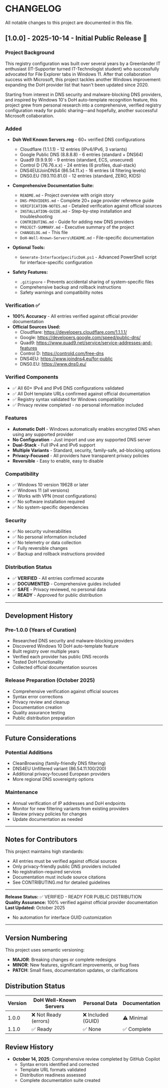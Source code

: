 # CHANGELOG

All notable changes to this project are documented in this file.

## [1.0.0] - 2025-10-14 - Initial Public Release 🎉

### Project Background
This registry configuration was built over several years by a Greenlander IT enthusiast (IT-Supporter turned IT-Technologist student) who successfully advocated for File Explorer tabs in Windows 11. After that collaboration success with Microsoft, this project tackles another Windows improvement: expanding the DoH provider list that hasn't been updated since 2020.

Starting from interest in DNS security and malware-blocking DNS providers, and inspired by Windows 10's DoH auto-template recognition feature, this project grew from personal research into a comprehensive, verified registry configuration ready for public sharing—and hopefully, another successful Microsoft collaboration.

### Added
- **Doh Well Known Servers.reg** - 60+ verified DNS configurations
  - Cloudflare (1.1.1.1) - 12 entries (IPv4/IPv6, 3 variants)
  - Google Public DNS (8.8.8.8) - 6 entries (standard + DNS64)
  - Quad9 (9.9.9.9) - 9 entries (standard, ECS, unsecured)
  - Control D (76.76.x.x) - 24 entries (6 profiles, dual-stack)
  - DNS4EU/JoinDNS4 (86.54.11.x) - 16 entries (4 filtering levels)
  - DNS0.EU (193.110.81.0) - 12 entries (standard, ZERO, KIDS)

- **Comprehensive Documentation Suite:**
  - `README.md` - Project overview with origin story
  - `DNS-PROVIDERS.md` - Complete 20+ page provider reference guide
  - `VERIFICATION-NOTES.md` - Detailed verification against official sources
  - `INSTALLATION-GUIDE.md` - Step-by-step installation and troubleshooting
  - `CONTRIBUTING.md` - Guide for adding new DNS providers
  - `PROJECT-SUMMARY.md` - Executive summary of the project
  - `CHANGELOG.md` - This file
  - `DoH-Well-Known-Servers\README.md` - File-specific documentation

- **Optional Tools:**
  - `Generate-InterfaceSpecificDoH.ps1` - Advanced PowerShell script for interface-specific configuration

- **Safety Features:**
  - `.gitignore` - Prevents accidental sharing of system-specific files
  - Comprehensive backup and rollback instructions
  - Safety warnings and compatibility notes

### Verification ✅
- **100% Accuracy** - All entries verified against official provider documentation
- **Official Sources Used:**
  - Cloudflare: https://developers.cloudflare.com/1.1.1.1/
  - Google: https://developers.google.com/speed/public-dns/
  - Quad9: https://www.quad9.net/service/service-addresses-and-features
  - Control D: https://controld.com/free-dns
  - DNS4EU: https://www.joindns4.eu/for-public
  - DNS0.EU: https://www.dns0.eu/

### Verified Components
- ✅ All 60+ IPv4 and IPv6 DNS configurations validated
- ✅ All DoH template URLs confirmed against official documentation
- ✅ Registry syntax validated for Windows compatibility
- ✅ Privacy review completed - no personal information included

### Features
- **Automatic DoH** - Windows automatically enables encrypted DNS when using any supported provider
- **No Configuration** - Just import and use any supported DNS server
- **Dual-Stack** - Full IPv4 and IPv6 support
- **Multiple Variants** - Standard, security, family-safe, ad-blocking options
- **Privacy-Focused** - All providers have transparent privacy policies
- **Reversible** - Easy to enable, easy to disable

### Compatibility
- ✅ Windows 10 version 19628 or later
- ✅ Windows 11 (all versions)
- ✅ Works with VPN (most configurations)
- ✅ No software installation required
- ✅ No system-specific dependencies

### Security
- ✅ No security vulnerabilities
- ✅ No personal information included
- ✅ No telemetry or data collection
- ✅ Fully reversible changes
- ✅ Backup and rollback instructions provided

### Distribution Status
- ✅ **VERIFIED** - All entries confirmed accurate
- ✅ **DOCUMENTED** - Comprehensive guides included
- ✅ **SAFE** - Privacy reviewed, no personal data
- ✅ **READY** - Approved for public distribution

---

## Development History

### Pre-1.0.0 (Years of Curation)
- Researched DNS security and malware-blocking providers
- Discovered Windows 10 DoH auto-template feature
- Built registry over multiple years
- Verified each provider has public DNS records
- Tested DoH functionality
- Collected official documentation sources

### Release Preparation (October 2025)
- Comprehensive verification against official sources
- Syntax error corrections
- Privacy review and cleanup
- Documentation creation
- Quality assurance testing
- Public distribution preparation

---

## Future Considerations

### Potential Additions
- CleanBrowsing (family-friendly DNS filtering)
- DNS4EU Unfiltered variant (86.54.11.100/200)
- Additional privacy-focused European providers
- More regional DNS sovereignty options

### Maintenance
- Annual verification of IP addresses and DoH endpoints
- Monitor for new filtering variants from existing providers
- Review privacy policies for changes
- Update documentation as needed

---

## Notes for Contributors

This project maintains high standards:
- All entries must be verified against official sources
- Only privacy-friendly public DNS providers included
- No registration-required services
- Documentation must include source citations
- See CONTRIBUTING.md for detailed guidelines

---

**Release Status:** ✅ VERIFIED - READY FOR PUBLIC DISTRIBUTION  
**Quality Assurance:** 100% verified against official provider documentation  
**Last Updated:** October 2025
- No automation for interface GUID customization

---

## Version Numbering

This project uses semantic versioning:
- **MAJOR**: Breaking changes or complete redesigns
- **MINOR**: New features, significant improvements, or bug fixes
- **PATCH**: Small fixes, documentation updates, or clarifications

## Distribution Status

| Version | DoH Well-Known Servers | Personal Data | Documentation |
|---------|------------------------|---------------|---------------|
| 1.0.0   | ❌ Not Ready (errors) | ❌ Included (GUID) | ⚠️ Minimal   |
| 1.1.0   | ✅ Ready              | ✅ None        | ✅ Complete  |

## Review History

- **October 14, 2025**: Comprehensive review completed by GitHub Copilot
  - Syntax errors identified and corrected
  - Template URL formats validated
  - Distribution readiness assessed
  - Complete documentation suite created
